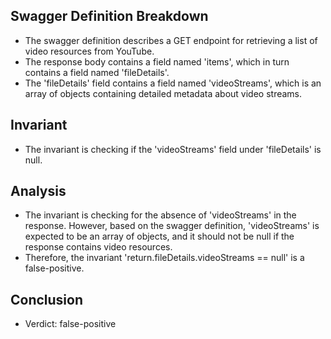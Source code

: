 ## Swagger Definition Breakdown
- The swagger definition describes a GET endpoint for retrieving a list of video resources from YouTube.
- The response body contains a field named 'items', which in turn contains a field named 'fileDetails'.
- The 'fileDetails' field contains a field named 'videoStreams', which is an array of objects containing detailed metadata about video streams.

## Invariant
- The invariant is checking if the 'videoStreams' field under 'fileDetails' is null.

## Analysis
- The invariant is checking for the absence of 'videoStreams' in the response. However, based on the swagger definition, 'videoStreams' is expected to be an array of objects, and it should not be null if the response contains video resources.
- Therefore, the invariant 'return.fileDetails.videoStreams == null' is a false-positive.

## Conclusion
- Verdict: false-positive
